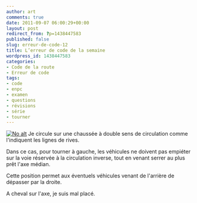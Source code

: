 ```yaml
---
author: art
comments: true
date: 2011-09-07 06:00:29+00:00
layout: post
redirect_from: ?p=1438447583
published: false
slug: erreur-de-code-12
title: L’erreur de code de la semaine
wordpress_id: 1438447583
categories:
- Code de la route
- Erreur de code
tags:
- code
- enpc
- examen
- questions
- révisions
- série
- tourner
---
```


[
<img alt="No alt" data-src="https://static.irz.fr/2011/05/tourner-a-gauche.png" src="https://static.irz.fr/thumb.php?size=<100&crop=0&src=https://static.irz.fr/2011/05/tourner-a-gauche.png" />](https://static.irz.fr/2011/05/tourner-a-gauche.png)
Je circule sur une chaussée à double sens de circulation comme l'indiquent les lignes de rives.

Dans ce cas, pour tourner à gauche, les véhicules ne doivent pas empiéter sur la voie réservée à la circulation inverse, tout en venant serrer au plus prêt l'axe médian.

Cette position permet aux éventuels véhicules venant de l'arrière de dépasser par la droite.

A cheval sur l'axe, je suis mal placé.

